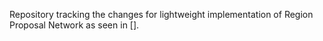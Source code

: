 Repository tracking the changes for lightweight implementation of Region Proposal Network as seen in [].